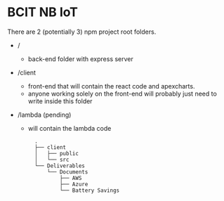 # BCIT NB IoT

There are 2 (potentially 3) npm project root folders.
- /
    - back-end folder with express server

- /client
    - front-end that will contain the react code and apexcharts. 
    - anyone working solely on the front-end will probably just need to write inside this folder

- /lambda (pending)
    - will contain the lambda code
    
            .
            ├── client
            │   ├── public
            │   └── src
            └── Deliverables
                └── Documents
                    ├── AWS
                    ├── Azure
                    └── Battery Savings 
